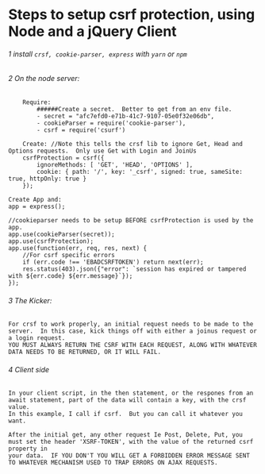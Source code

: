 #  Steps to setup csrf protection, using Node and a jQuery Client

###### 1   install `crsf, cookie-parser, express` with `yarn` or `npm`
###### 2   On the node server:
```
    Require:
        ######Create a secret.  Better to get from an env file.
        - secret = "afc7efd0-e71b-41c7-9107-05e0f32e06db", 
        - cookieParser = require('cookie-parser'),
        - csrf = require('csurf')
```
```    
    Create: //Note this tells the crsf lib to ignore Get, Head and Options requests.  Only use Get with Login and JoinUs
    csrfProtection = csrf({
        ignoreMethods: [ 'GET', 'HEAD', 'OPTIONS' ],
        cookie: { path: '/', key: '_csrf', signed: true, sameSite: true, httpOnly: true }
    });
```
    Create App and:
    app = express();

    //cookieparser needs to be setup BEFORE csrfProtection is used by the app.
    app.use(cookieParser(secret));
    app.use(csrfProtection);
    app.use(function(err, req, res, next) {
        //For csrf specific errors
        if (err.code !== 'EBADCSRFTOKEN') return next(err);
        res.status(403).json({"error": `session has expired or tampered with ${err.code} ${err.message}`});
    });

###### 3   The Kicker:
    For crsf to work properly, an initial request needs to be made to the server.  In this case, kick things off with either a joinus request or a login request.
    YOU MUST ALWAYS RETURN THE CSRF WITH EACH REQUEST, ALONG WITH WHATEVER DATA NEEDS TO BE RETURNED, OR IT WILL FAIL.

###### 4   Client side
    In your client script, in the then statement, or the respones from an await statement, part of the data will contain a key, with the crsf value.
    In this example, I call if csrf.  But you can call it whatever you want.

    After the initial get, any other request Ie Post, Delete, Put, you must set the header 'XSRF-TOKEN', with the value of the returned csrf property in 
    your data.  IF YOU DON'T YOU WILL GET A FORBIDDEN ERROR MESSAGE SENT TO WHATEVER MECHANISM USED TO TRAP ERRORS ON AJAX REQUESTS.
    




